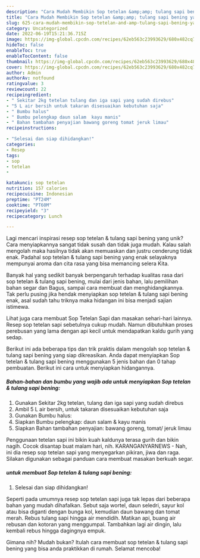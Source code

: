 ```yaml
---
description: "Cara Mudah Membikin Sop tetelan &amp;amp; tulang sapi bening yang Mantap"
title: "Cara Mudah Membikin Sop tetelan &amp;amp; tulang sapi bening yang Mantap"
slug: 625-cara-mudah-membikin-sop-tetelan-and-amp-tulang-sapi-bening-yang-mantap
category: Uncategorized
date: 2022-06-19T15:21:36.715Z
image: https://img-global.cpcdn.com/recipes/62eb563c23993629/680x482cq70/sop-tetelan-tulang-sapi-bening-foto-resep-utama.jpg
hideToc: false
enableToc: true
enableTocContent: false
thumbnail: https://img-global.cpcdn.com/recipes/62eb563c23993629/680x482cq70/sop-tetelan-tulang-sapi-bening-foto-resep-utama.jpg
cover: https://img-global.cpcdn.com/recipes/62eb563c23993629/680x482cq70/sop-tetelan-tulang-sapi-bening-foto-resep-utama.jpg
author: Admin
authorAv: notfound
ratingvalue: 3
reviewcount: 22
recipeingredient:
- " Sekitar 2kg tetelan tulang dan iga sapi yang sudah direbus"
- "5 L air bersih untuk takaran disesuaikan kebutuhan saja"
- " Bumbu halus"
- " Bumbu pelengkap daun salam  kayu manis"
- " Bahan tambahan penyajian bawang goreng tomat jeruk limau"
recipeinstructions:

- "Selesai dan siap dihidangkan!"
categories:
- Resep
tags:
- sop
- tetelan
- 

katakunci: sop tetelan  
nutrition: 157 calories
recipecuisine: Indonesian
preptime: "PT24M"
cooktime: "PT60M"
recipeyield: "3"
recipecategory: Lunch

---
```





Lagi mencari inspirasi resep sop tetelan &amp; tulang sapi bening yang unik? Cara menyiapkannya sangat tidak susah dan tidak juga mudah. Kalau salah mengolah maka hasilnya tidak akan memuaskan dan justru cenderung tidak enak. Padahal sop tetelan &amp; tulang sapi bening yang enak selayaknya mempunyai aroma dan cita rasa yang bisa memancing selera Kita.





Banyak hal yang sedikit banyak berpengaruh terhadap kualitas rasa dari sop tetelan &amp; tulang sapi bening, mulai dari jenis bahan, lalu pemilihan bahan segar dan Bagus, sampai cara membuat dan menghidangkannya. Tak perlu pusing jika hendak menyiapkan sop tetelan &amp; tulang sapi bening enak,      asal sudah tahu triknya maka hidangan ini bisa menjadi sajian istimewa.














Lihat juga cara membuat Sop Tetelan Sapi dan masakan sehari-hari lainnya. Resep sop tetelan sapi sebetulnya cukup mudah. Namun dibutuhkan proses perebusan yang lama dengan api kecil untuk mendapatkan kaldu gurih yang sedap.






Berikut ini ada beberapa tips dan trik praktis dalam mengolah sop tetelan &amp; tulang sapi bening yang siap dikreasikan. Anda dapat menyiapkan Sop tetelan &amp; tulang sapi bening menggunakan 5 jenis bahan dan 0 tahap pembuatan. Berikut ini cara untuk menyiapkan hidangannya.

<!--inarticleads1-->

##### Bahan-bahan dan bumbu yang wajib ada untuk menyiapkan Sop tetelan &amp; tulang sapi bening:

1. Gunakan  Sekitar 2kg tetelan, tulang dan iga sapi yang sudah direbus
1. Ambil 5 L air bersih, untuk takaran disesuaikan kebutuhan saja
1. Gunakan  Bumbu halus:
1. Siapkan  Bumbu pelengkap: daun salam &amp; kayu manis
1. Siapkan  Bahan tambahan penyajian: bawang goreng, tomat/ jeruk limau


Penggunaan tetelan sapi ini bikin kuah kaldunya terasa gurih dan bikin nagih. Cocok disantap buat malam hari, nih. KARANGANYARNEWS - Nah, ini dia resep sop tetelan sapi yang menyegarkan pikiran, jiwa dan raga. Silakan digunakan sebagai panduan cara membuat masakan berkuah segar. 

<!--inarticleads2-->

#####  untuk membuat Sop tetelan &amp; tulang sapi bening:


1. Selesai dan siap dihidangkan!

Seperti pada umumnya resep sop tetelan sapi juga tak lepas dari beberapa bahan yang mudah dihafalkan. Sebut saja wortel, daun seledri, sayur kol atau bisa diganti dengan bunga kol, kemudian daun bawang dan tomat merah. Rebus tulang sapi hingga air mendidih. Matikan api, buang air rebusan dan kotoran yang menggumpal. Tambahkan lagi air dingin, lalu kembali rebus hingga dagingnya empuk. 

Gimana nih? Mudah bukan? Itulah cara membuat sop tetelan &amp; tulang sapi bening yang bisa anda praktikkan di rumah. Selamat mencoba!
